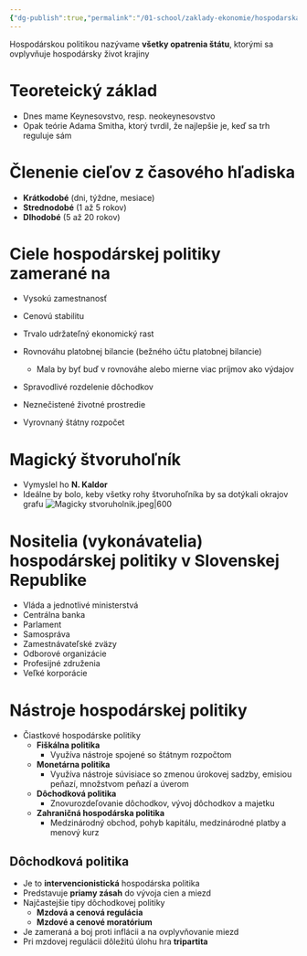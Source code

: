 ```yaml
---
{"dg-publish":true,"permalink":"/01-school/zaklady-ekonomie/hospodarska-politika-statu/","tags":["year1","winterSemester","uniZEK"]}
---
```


Hospodárskou politikou nazývame **všetky opatrenia štátu**, ktorými sa ovplyvňuje hospodársky život krajiny

# Teoreteický základ
- Dnes mame Keynesovstvo, resp. neokeynesovstvo
- Opak teórie Adama Smitha, ktorý tvrdil, že najlepšie je, keď sa trh reguluje sám

# Členenie cieľov z časového hľadiska
- **Krátkodobé** (dni, týždne, mesiace)
- **Strednodobé** (1 až 5 rokov)
- **Dlhodobé** (5 až 20 rokov)

# Ciele hospodárskej politiky zamerané na
- Vysokú zamestnanosť
- Cenovú stabilitu
- Trvalo udržateľný ekonomický rast
- Rovnováhu platobnej bilancie (bežného účtu platobnej bilancie)
	- Mala by byť buď v rovnováhe alebo mierne viac príjmov ako výdajov

- Spravodlivé rozdelenie dôchodkov
- Neznečistené životné prostredie
- Vyrovnaný štátny rozpočet

# Magický štvoruhoľník
- Vymyslel ho **N. Kaldor**
- Ideálne by bolo, keby všetky rohy štvoruhoľníka by sa dotýkali okrajov grafu
![Magicky stvoruholnik.jpeg|600](/img/user/06%20-%20Images/School/Magicky%20stvoruholnik.jpeg)

# Nositelia (vykonávatelia) hospodárskej politiky v Slovenskej Republike
- Vláda a jednotlivé ministerstvá
- Centrálna banka
- Parlament
- Samospráva
- Zamestnávateľské zväzy
- Odborové organizácie
- Profesijné združenia
- Veľké korporácie

# Nástroje hospodárskej politiky
- Čiastkové hospodárske politiky
	- **Fiškálna politika**
		- Využíva nástroje spojené so štátnym rozpočtom
	- **Monetárna politika**
		- Využíva nástroje súvisiace so zmenou úrokovej sadzby, emisiou peňazí, množstvom peňazí a úverom
	- **Dôchodková politika**
		- Znovurozdeľovanie dôchodkov, vývoj dôchodkov a majetku
	- **Zahraničná hospodárska politika**
		- Medzinárodný obchod, pohyb kapitálu, medzinárodné platby a menový kurz

## Dôchodková politika
- Je to **intervencionistická** hospodárska politika
- Predstavuje **priamy zásah** do vývoja cien a miezd
- Najčastejšie tipy dôchodkovej politiky
	- **Mzdová a cenová regulácia**
	- **Mzdové a cenové moratórium**
- Je zameraná a boj proti inflácii a na ovplyvňovanie miezd
- Pri mzdovej regulácii dôležitú úlohu hra **tripartita**